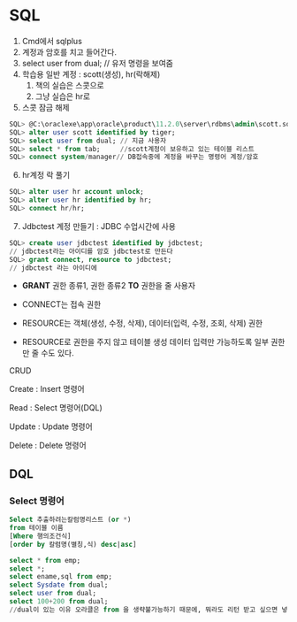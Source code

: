 # SQL

1. Cmd에서 sqlplus
2. 계정과 암호를 치고 들어간다.
3. select user from dual; // 유저 명령을 보여줌
4. 학습용 일반 계정 : scott(생성), hr(락해제)
   1. 책의 실습은 스콧으로
   2. 그냥 실습은 hr로
5. 스콧 잠금 해제

```sql
SQL> @C:\oraclexe\app\oracle\product\11.2.0\server\rdbms\admin\scott.sql
SQL> alter user scott identified by tiger;
SQL> select user from dual;	// 지금 사용자
SQL> select * from tab;		//scott계정이 보유하고 있는 테이블 리스트
SQL> connect system/manager// DB접속중에 계정을 바꾸는 명령어 계정/암호
```

6. hr계정 락 풀기

```SQL
SQL> alter user hr account unlock;
SQL> alter user hr identified by hr;
SQL> connect hr/hr;
```

7. Jdbctest 계정 만들기 : JDBC 수업시간에 사용

```SQL
SQL> create user jdbctest identified by jdbctest;
// jdbctest라는 아이디를 암호 jdbctest로 만든다
SQL> grant connect, resource to jdbctest;
// jdbctest 라는 아이디에 
```

-  **GRANT** 권한 종류1, 권한 종류2 **TO** 권한을 줄 사용자  

  - CONNECT는 접속 권한
  - RESOURCE는 객체(생성, 수정, 삭제), 데이터(입력, 수정, 조회, 삭제) 권한 
  - RESOURCE로 권한을 주지 않고 테이블 생성 데이터 입력만 가능하도록 일부 권한만 줄 수도 있다.




CRUD

Create : Insert 명령어

Read : Select 명령어(DQL)

Update : Update 명령어

Delete : Delete 명령어



## DQL

### Select 명령어

```SQL
Select 추출하려는칼럼명리스트 (or *)
from 테이블 이름
[Where 행의조건식]
[order by 칼럼명(별칭,식) desc|asc]

select * from emp;
select *;
select ename,sql from emp;
select Sysdate from dual;
select user from dual;
select 100+200 from dual;
//dual이 있는 이유 오라클은 from 을 생략불가능하기 때문에, 뭐라도 리턴 받고 싶으면 넣어줘야됨.
```

